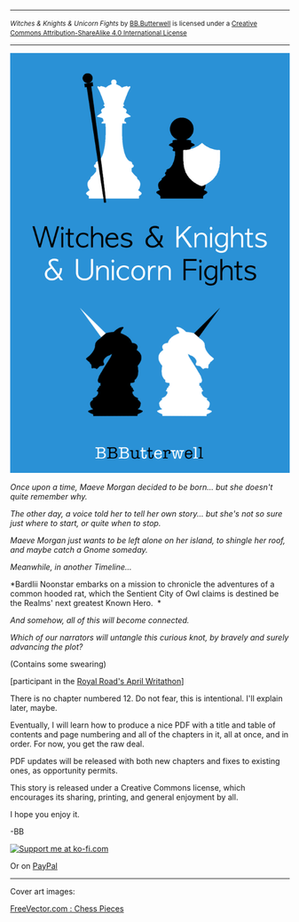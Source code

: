 <hr><small><span xmlns:dct="http://purl.org/dc/terms/" property="dct:title"><i>Witches & Knights & Unicorn Fights</i></span> by <a xmlns:cc="http://creativecommons.org/ns#" href="https://github.com/bbbutterwell/book" property="cc:attributionName" rel="cc:attributionURL">BB.Butterwell</a> is licensed under a <a rel="license" href="http://creativecommons.org/licenses/by-sa/4.0/">Creative Commons Attribution-ShareAlike 4.0 International License</a></small><hr/>

![image Cover Image](./_img/WKUF_Cover_800x1200.png)

*Once upon a time, Maeve Morgan decided to be born... but she doesn't quite remember why.*

*The other day, a voice told her to tell her own story... but she's not so sure just where to start, or quite when to stop.*

*Maeve Morgan just wants to be left alone on her island, to shingle her roof, and maybe catch a Gnome someday.*

*Meanwhile, in another Timeline...*

*Bardlii Noonstar embarks on a mission to chronicle the adventures of a common hooded rat, which the Sentient City of Owl claims is destined be the Realms' next greatest Known Hero.   *

*And somehow, all of this will become connected.*

*Which of our narrators will untangle this curious knot, by bravely and surely advancing the plot?*

(Contains some swearing)  

[participant in the [Royal Road's April Writathon](https://www.royalroad.com/blog/46/join-aprils-fun-events)]

There is no chapter numbered 12. Do not fear, this is intentional. I'll explain later, maybe.

Eventually, I will learn how to produce a nice PDF with a title and table of contents and page numbering and all of the chapters in it, all at once, and in order. For now, you get the raw deal.

PDF updates will be released with both new chapters and fixes to existing ones, as opportunity permits.

This story is released under a Creative Commons license, which encourages its sharing, printing, and general enjoyment by all.

I hope you enjoy it.

-BB

<a href='https://ko-fi.com/T6T8BCPTV' target='_blank'><img height='36' style='border:0px;height:36px;' src='https://cdn.ko-fi.com/cdn/kofi5.png?v=3' border='0' alt='Support me at ko-fi.com' /></a>

Or on [PayPal](https://www.paypal.com/donate/?hosted_button_id=JWBN74JKLM3B2)

---

Cover art images:

<a href="https://www.freevector.com/chequers-silhouette-vector-set-21849">FreeVector.com : Chess Pieces</a>
